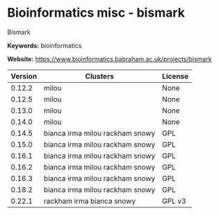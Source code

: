 # Bioinformatics misc - bismark

Bismark

**Keywords:** bioinformatics

**Website:** <https://www.bioinformatics.babraham.ac.uk/projects/bismark>

| Version | Clusters | License |
| ------- | -------- | ------- |
| 0.12.2 | milou | None |
| 0.12.5 | milou | None |
| 0.13.0 | milou | None |
| 0.14.0 | milou | None |
| 0.14.5 | bianca irma milou rackham snowy | GPL |
| 0.15.0 | bianca irma milou rackham snowy | GPL |
| 0.16.1 | bianca irma milou rackham snowy | GPL |
| 0.16.2 | bianca irma milou rackham snowy | GPL |
| 0.16.3 | bianca irma milou rackham snowy | GPL |
| 0.18.2 | bianca irma milou rackham snowy | GPL |
| 0.22.1 | rackham irma bianca snowy | GPL v3 |
